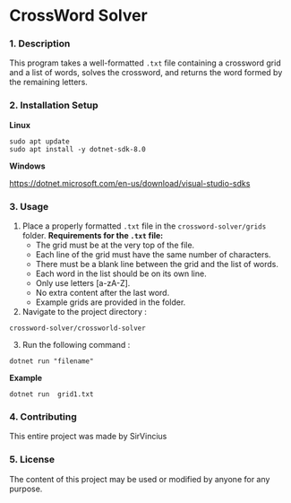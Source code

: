 # CrossWord Solver

### 1. Description

This program takes a well-formatted `.txt` file containing a crossword grid and a list of words, solves the crossword, and returns the word formed by the remaining letters.

### 2. Installation Setup

**Linux**

```
sudo apt update
sudo apt install -y dotnet-sdk-8.0
```

**Windows**

https://dotnet.microsoft.com/en-us/download/visual-studio-sdks

### 3. Usage

1. Place a properly formatted `.txt` file in the `crossword-solver/grids` folder.
   **Requirements for the `.txt` file:**
   - The grid must be at the very top of the file.
   - Each line of the grid must have the same number of characters.
   - There must be a blank line between the grid and the list of words.
   - Each word in the list should be on its own line.
   - Only use letters [a-zA-Z].
   - No extra content after the last word.
   - Example grids are provided in the folder.
2. Navigate to the project directory :

```
crossword-solver/crossworld-solver
```

3. Run the following command :

```
dotnet run "filename"
```

**Example**

```
dotnet run  grid1.txt
```

### 4. Contributing

This entire project was made by SirVincius

### 5. License

The content of this project may be used or modified by anyone for any purpose.

